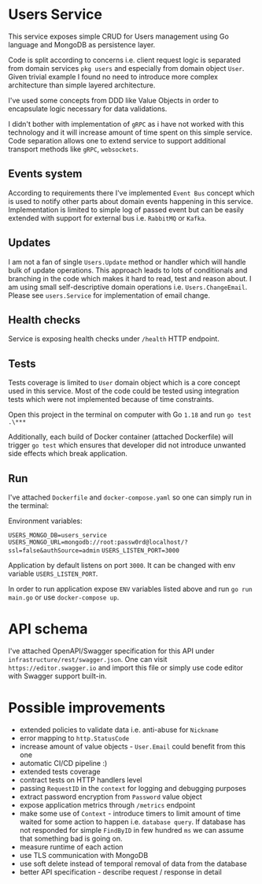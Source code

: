 # Users Service

This service exposes simple CRUD for Users management using Go language and MongoDB as persistence layer.

Code is split according to concerns i.e. client request logic is separated from domain services `pkg users` and especially from domain object `User`.
Given trivial example I found no need to introduce more complex architecture than simple layered architecture.

I've used some concepts from DDD like Value Objects in order to encapsulate logic necessary for data validations.

I didn't bother with implementation of `gRPC` as i have not worked with this technology and it will increase amount of time spent on this simple service. 
Code separation allows one to extend service to support additional transport methods like `gRPC`, `websockets`.    

## Events system

According to requirements there I've implemented `Event Bus` concept which is used to notify other parts about domain events happening in this service.
Implementation is limited to simple log of passed event but can be easily extended with support for external bus i.e. `RabbitMQ` or `Kafka`.

## Updates

I am not a fan of single `Users.Update` method or handler which will handle bulk of update operations. This approach leads to 
lots of conditionals and branching in the code which makes it hard to read, test and reason about. I am using small self-descriptive domain operations
i.e. `Users.ChangeEmail`. Please see `users.Service` for implementation of email change.

## Health checks

Service is exposing health checks under `/health` HTTP endpoint. 

## Tests
Tests coverage is limited to `User` domain object which is a core concept used in this service. Most of the code could be tested using integration tests which were not implemented because of time constraints.

Open this project in the terminal on computer with Go `1.18` and run `go test .\***`

Additionally, each build of Docker container (attached Dockerfile) will trigger `go test` which ensures that developer did not introduce unwanted side effects which break application.

## Run
I've attached `Dockerfile` and `docker-compose.yaml` so one can simply run in the terminal:

Environment variables:

`USERS_MONGO_DB=users_service`
`USERS_MONGO_URL=mongodb://root:passw0rd@localhost/?ssl=false&authSource=admin`
`USERS_LISTEN_PORT=3000`

Application by default listens on port `3000`. It can be changed with env variable `USERS_LISTEN_PORT`.

In order to run application expose `ENV` variables listed above and run `go run main.go` or use `docker-compose up`.

# API schema
I've attached OpenAPI/Swagger specification for this API under `infrastructure/rest/swagger.json`.
One can visit `https://editor.swagger.io` and import this file or simply use code editor with Swagger support built-in.


# Possible improvements
* extended policies to validate data i.e. anti-abuse for `Nickname`
* error mapping to `http.StatusCode`
* increase amount of value objects - `User.Email` could benefit from this one
* automatic CI/CD pipeline :)
* extended tests coverage
* contract tests on HTTP handlers level
* passing `RequestID` in the `context` for logging and debugging purposes
* extract password encryption from `Password` value object
* expose application metrics through `/metrics` endpoint
* make some use of `Context` - introduce timers to limit amount of time waited for some action to happen i.e. `database query`.
    If database has not responded for simple `FindByID` in few hundred `ms` we can assume that something bad is going on.
* measure runtime of each action
* use TLS communication with MongoDB
* use soft delete instead of temporal removal of data from the database
* better API specification - describe request / response in detail